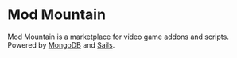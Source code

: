 # Mod Mountain

Mod Mountain is a marketplace for video game addons and scripts. Powered by [MongoDB](https://mongodb.org) and [Sails](http://sailsjs.org).